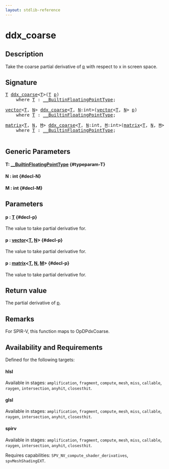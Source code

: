 ```yaml
---
layout: stdlib-reference
---
```


# ddx\_coarse

## Description

Take the coarse partial derivative of <span class='code'><a href="/stdlib-reference/global-decls/ddx_coarse#decl-p" class="code_param">p</a></span> with respect to x in screen space.



## Signature 

<pre>
<a href="/stdlib-reference/global-decls/ddx_coarse#typeparam-T" class="code_type">T</a> <a href="/stdlib-reference/global-decls/ddx_coarse">ddx_coarse</a>&lt;<a href="/stdlib-reference/global-decls/ddx_coarse#typeparam-T" class="code_type">T</a>&gt;(<a href="/stdlib-reference/global-decls/ddx_coarse#typeparam-T" class="code_type">T</a> <a href="/stdlib-reference/global-decls/ddx_coarse#decl-p" class="code_param">p</a>)
    <span class='code_keyword'>where</span> <a href="/stdlib-reference/global-decls/ddx_coarse#typeparam-T" class="code_type">T</a> : <a href="/stdlib-reference/interfaces/0_builtinfloatingpointtype-029hm/index" class="code_type">__BuiltinFloatingPointType</a>;

<a href="/stdlib-reference/types/vector/index" class="code_type">vector</a>&lt;<a href="/stdlib-reference/global-decls/ddx_coarse#typeparam-T" class="code_type">T</a>, <a href="/stdlib-reference/global-decls/ddx_coarse#decl-N" class="code_var">N</a>&gt; <a href="/stdlib-reference/global-decls/ddx_coarse">ddx_coarse</a>&lt;<a href="/stdlib-reference/global-decls/ddx_coarse#typeparam-T" class="code_type">T</a>, <a href="/stdlib-reference/global-decls/ddx_coarse#decl-N" class="code_var">N</a>:<span class="code_keyword">int</span>&gt;(<a href="/stdlib-reference/types/vector/index" class="code_type">vector</a>&lt;<a href="/stdlib-reference/global-decls/ddx_coarse#typeparam-T" class="code_type">T</a>, <a href="/stdlib-reference/global-decls/ddx_coarse#decl-N" class="code_var">N</a>&gt; <a href="/stdlib-reference/global-decls/ddx_coarse#decl-p" class="code_param">p</a>)
    <span class='code_keyword'>where</span> <a href="/stdlib-reference/global-decls/ddx_coarse#typeparam-T" class="code_type">T</a> : <a href="/stdlib-reference/interfaces/0_builtinfloatingpointtype-029hm/index" class="code_type">__BuiltinFloatingPointType</a>;

<a href="/stdlib-reference/types/matrix/index" class="code_type">matrix</a>&lt;<a href="/stdlib-reference/global-decls/ddx_coarse#typeparam-T" class="code_type">T</a>, <a href="/stdlib-reference/global-decls/ddx_coarse#decl-N" class="code_var">N</a>, <a href="/stdlib-reference/global-decls/ddx_coarse#decl-M" class="code_var">M</a>&gt; <a href="/stdlib-reference/global-decls/ddx_coarse">ddx_coarse</a>&lt;<a href="/stdlib-reference/global-decls/ddx_coarse#typeparam-T" class="code_type">T</a>, <a href="/stdlib-reference/global-decls/ddx_coarse#decl-N" class="code_var">N</a>:<span class="code_keyword">int</span>, <a href="/stdlib-reference/global-decls/ddx_coarse#decl-M" class="code_var">M</a>:<span class="code_keyword">int</span>&gt;(<a href="/stdlib-reference/types/matrix/index" class="code_type">matrix</a>&lt;<a href="/stdlib-reference/global-decls/ddx_coarse#typeparam-T" class="code_type">T</a>, <a href="/stdlib-reference/global-decls/ddx_coarse#decl-N" class="code_var">N</a>, <a href="/stdlib-reference/global-decls/ddx_coarse#decl-M" class="code_var">M</a>&gt; <a href="/stdlib-reference/global-decls/ddx_coarse#decl-p" class="code_param">p</a>)
    <span class='code_keyword'>where</span> <a href="/stdlib-reference/global-decls/ddx_coarse#typeparam-T" class="code_type">T</a> : <a href="/stdlib-reference/interfaces/0_builtinfloatingpointtype-029hm/index" class="code_type">__BuiltinFloatingPointType</a>;

</pre>

## Generic Parameters

#### T: [\_\_BuiltinFloatingPointType](/stdlib-reference/interfaces/0_builtinfloatingpointtype-029hm/index) {#typeparam-T}
#### N  : int {#decl-N}
#### M  : int {#decl-M}

## Parameters

#### p  : [T](/stdlib-reference/global-decls/ddx_coarse#typeparam-T) {#decl-p}
The value to take partial derivative for.

#### p  : [vector](/stdlib-reference/types/vector/index)\<[T](/stdlib-reference/types/vector/index#typeparam-T), [N](/stdlib-reference/types/vector/index#decl-N)\> {#decl-p}
The value to take partial derivative for.

#### p  : [matrix](/stdlib-reference/types/matrix/index)\<[T](/stdlib-reference/types/matrix/t-0), [N](/stdlib-reference/types/matrix/index#decl-N), [M](/stdlib-reference/types/matrix/index#decl-M)\> {#decl-p}
The value to take partial derivative for.


## Return value
The partial derivative of <span class='code'><a href="/stdlib-reference/global-decls/ddx_coarse#decl-p" class="code_param">p</a></span>.

## Remarks
For SPIR-V, this function maps to <span class='code'>OpDPdxCoarse</span>.


## Availability and Requirements

Defined for the following targets:

#### hlsl
Available in stages: `amplification`, `fragment`, `compute`, `mesh`, `miss`, `callable`, `raygen`, `intersection`, `anyhit`, `closesthit`.

#### glsl
Available in stages: `amplification`, `fragment`, `compute`, `mesh`, `miss`, `callable`, `raygen`, `intersection`, `anyhit`, `closesthit`.

#### spirv
Available in stages: `amplification`, `fragment`, `compute`, `mesh`, `miss`, `callable`, `raygen`, `intersection`, `anyhit`, `closesthit`.

Requires capabilities: `SPV_NV_compute_shader_derivatives`, `spvMeshShadingEXT`.


